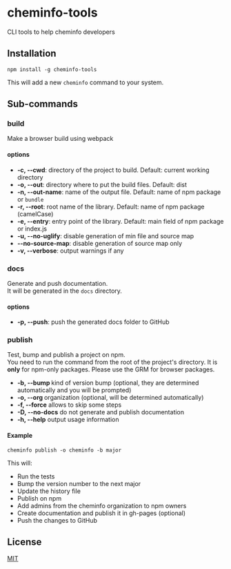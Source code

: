 # cheminfo-tools

CLI tools to help cheminfo developers

## Installation

```console
npm install -g cheminfo-tools
```

This will add a new `cheminfo` command to your system.

## Sub-commands

### build

Make a browser build using webpack

#### options

- **-c, --cwd**: directory of the project to build. Default: current working directory
- **-o, --out**: directory where to put the build files. Default: dist
- **-n, --out-name**: name of the output file. Default: name of npm package or `bundle`
- **-r, --root**: root name of the library. Default: name of npm package (camelCase)
- **-e, --entry**: entry point of the library. Default: main field of npm package or index.js
- **-u, --no-uglify**: disable generation of min file and source map
- **--no-source-map**: disable generation of source map only
- **-v, --verbose**: output warnings if any

### docs

Generate and push documentation.  
It will be generated in the `docs` directory.

#### options

- **-p, --push**: push the generated docs folder to GitHub

### publish

Test, bump and publish a project on npm.  
You need to run the command from the root of the project's directory.
It is **only** for npm-only packages. Please use the GRM for browser packages.

- **-b, --bump <bump>**  kind of version bump (optional, they are determined automatically and you will be prompted)
- **-o, --org <org>**    organization (optional, will be determined automatically)
- **-f, --force**        allows to skip some steps
- **-D, --no-docs**      do not generate and publish documentation
- **-h, --help**         output usage information



#### Example

`cheminfo publish -o cheminfo -b major`

This will:

- Run the tests
- Bump the version number to the next major
- Update the history file
- Publish on npm
- Add admins from the cheminfo organization to npm owners
- Create documentation and publish it in gh-pages (optional)
- Push the changes to GitHub

## License

[MIT](./LICENSE)
